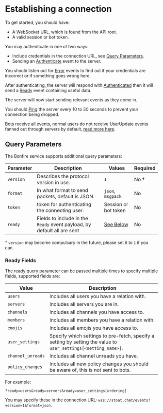 # Establishing a connection

To get started, you should have:

- A WebSocket URL, which is found from the API root.
- A valid session or bot token.

You may authenticate in one of two ways:

- Include credentials in the connection URL, see [Query Parameters](#query-parameters).
- Sending an [Authenticate](./protocol.md#authenticate) event to the server.

You should listen out for [Error](./protocol.md#error) events to find out if your credentials are incorrect or if something goes wrong here.

After authenticating, the server will respond with [Authenticated](./protocol.md#authenticated) then it will send a [Ready](./protocol.md#ready) event containing useful data.

The server will now start sending relevant events as they come in.

You should [Ping](./protocol.md#ping) the server every 10 to 30 seconds to prevent your connection being dropped.

Bots receive all events, normal users do not receive UserUpdate events fanned out through servers by default, [read more here](./protocol.md#subscribe).

## Query Parameters

The Bonfire service supports additional query parameters:

| Parameter | Description                                                             | Values                     | Required |
| --------- | ----------------------------------------------------------------------- | -------------------------- | -------- |
| `version` | Describes the protocol version in use.                                  | `1`                        | No †     |
| `format`  | In what format to send packets, default is JSON.                        | `json`, `msgpack`          | No       |
| `token`   | token for authenticating the connecting user.                           | Session or bot token       | No       |
| `ready`   | Fields to include in the `Ready` event payload, by default all are sent | [See Below](#ready-fields) | No       |

† `version` may become compulsary in the future, please set it to `1` if you can.

### Ready Fields

The ready query parameter can be passed multiple times to specify multiple fields, supported fields are:

| Value             | Description                                                                                                     |
| ----------------- | --------------------------------------------------------------------------------------------------------------- |
| `users`           | Includes all users you have a relation with.                                                                    |
| `servers`         | Includes all servers you are in.                                                                                |
| `channels`        | Includes all channels you have access to.                                                                       |
| `members`         | Includes all members you have a relation with.                                                                  |
| `emojis`          | Includes all emojis you have access to.                                                                         |
| `user_settings`   | Specify which settings to pre-fetch, specify a setting by setting the value to `user_settings[<setting_name>]`. |
| `channel_unreads` | Includes all channel unreads you have.                                                                          |
| `policy_changes`  | Includes all new policy changes you should be aware of, this is not sent to bots.                               |

For example:

```
?ready=users&ready=servers&ready=user_settings[ordering]
```

You may specify these in the connection URL: `wss://stoat.chat/events?version=1&format=json`.
